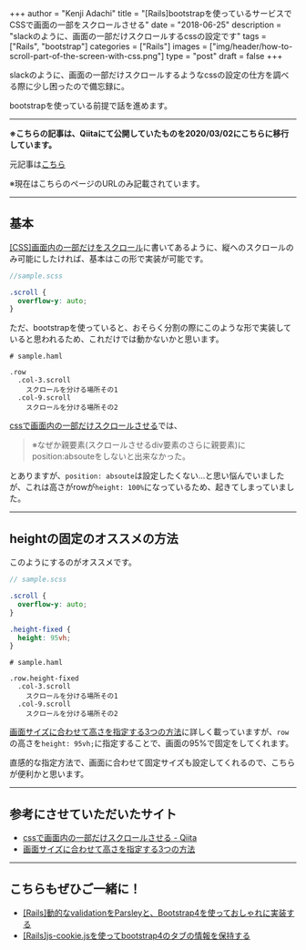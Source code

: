+++
author = "Kenji Adachi"
title = "[Rails]bootstrapを使っているサービスでCSSで画面の一部をスクロールさせる"
date = "2018-06-25"
description = "slackのように、画面の一部だけスクロールするcssの設定です"
tags = ["Rails", "bootstrap"]
categories = ["Rails"]
images  = ["img/header/how-to-scroll-part-of-the-screen-with-css.png"]
type = "post"
draft =  false
+++

slackのように、画面の一部だけスクロールするようなcssの設定の仕方を調べる際に少し困ったので備忘録に。

bootstrapを使っている前提で話を進めます。

--------

**※こちらの記事は、Qiitaにて公開していたものを2020/03/02にこちらに移行しています。**

元記事は[こちら](https://qiita.com/dach1_ken/items/b0407f2c875fdef4c942)

※現在はこちらのページのURLのみ記載されています。

--------

## 基本
[[CSS]画面内の一部だけをスクロール](http://www.vanfu-vts.jp/blog/2012/10/css-2/)に書いてあるように、縦へのスクロールのみ可能にしたければ、基本はこの形で実装が可能です。

```scss
//sample.scss

.scroll {
  overflow-y: auto;
}
```

ただ、bootstrapを使っていると、おそらく分割の際にこのような形で実装していると思われるため、これだけでは動かないかと思います。

```html.haml
# sample.haml

.row
  .col-3.scroll
    スクロールを分ける場所その1
  .col-9.scroll
    スクロールを分ける場所その2
```

[cssで画面内の一部だけスクロールさせる](https://qiita.com/Yorinton/items/49c93a8c3233f204c677)では、

> ※なぜか親要素(スクロールさせるdiv要素のさらに親要素)にposition:absouteをしないと出来なかった。

とありますが、`position: absoute`は設定したくない…と思い悩んでいましたが、これは高さがrowが`height: 100%`になっているため、起きてしまっていました。

--------

## heightの固定のオススメの方法

このようにするのがオススメです。

```scss
// sample.scss

.scroll {
  overflow-y: auto;
}

.height-fixed {
  height: 95vh;
}
```

```haml
# sample.haml

.row.height-fixed
  .col-3.scroll
    スクロールを分ける場所その1
  .col-9.scroll
    スクロールを分ける場所その2
```

[画面サイズに合わせて高さを指定する3つの方法](http://weboook.blog22.fc2.com/blog-entry-411.html)に詳しく載っていますが、`row`の高さを`height: 95vh;`に指定することで、画面の95%で固定をしてくれます。

直感的な指定方法で、画面に合わせて固定サイズも設定してくれるので、こちらが便利かと思います。

-------

## 参考にさせていただいたサイト

- [cssで画面内の一部だけスクロールさせる - Qiita](https://qiita.com/Yorinton/items/49c93a8c3233f204c677)
- [画面サイズに合わせて高さを指定する3つの方法](http://weboook.blog22.fc2.com/blog-entry-411.html)

-------

## こちらもぜひご一緒に！

- [[Rails]動的なvalidationをParsleyと、Bootstrap4を使っておしゃれに実装する](../../blog/how-to-use-parsely-in-rails/)
- [[Rails]js-cookie.jsを使ってbootstrap4のタブの情報を保持する](../../blog/how-to-retain-the-information-of-bootstrap4-tab-using-js-cookie/)
